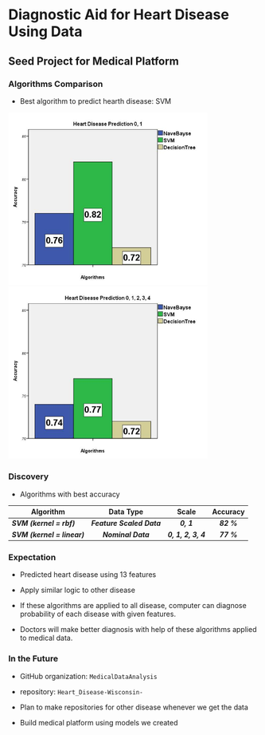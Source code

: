 # Diagnostic Aid for Heart Disease Using Data
## Seed Project for Medical Platform

### Algorithms Comparison

-	Best algorithm to predict hearth disease: SVM

<img src = "/img/algorithms_compare_01.jpg" width = 400 />
<img src = "/img/algorithms_compare_01234.jpg" width = 400 />

### Discovery

- Algorithms with best accuracy

|Algorithm|Data Type|Scale|Accuracy|
|---|:---:|:---:|:---:|
|___SVM (kernel = rbf)___|___Feature Scaled Data___|___0, 1___|___82 %___|
|___SVM (kernel = linear)___|___Nominal Data___|___0, 1, 2, 3, 4___|___77 %___|

### Expectation

- Predicted heart disease using 13 features

- Apply similar logic to other disease

- If these algorithms are applied to all disease, computer can diagnose probability of each disease with given features.

- Doctors will make better diagnosis with help of these algorithms applied to medical data.

### In the Future

- GitHub organization: `MedicalDataAnalysis`

- repository: `Heart_Disease-Wisconsin-`

- Plan to make repositories for other disease whenever we get the data

- Build medical platform using models we created

